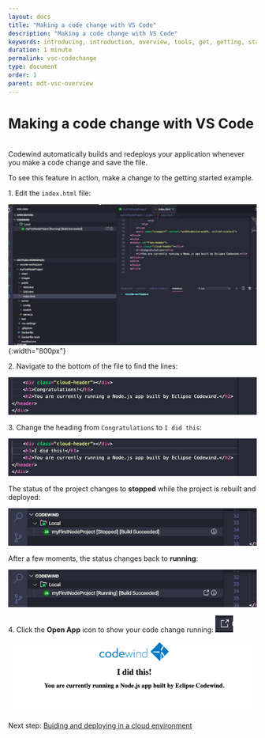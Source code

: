 ```yaml
---
layout: docs
title: "Making a code change with VS Code"
description: "Making a code change with VS Code"
keywords: introducing, introduction, overview, tools, get, getting, start, started, install, vscode, visual, studio, code, Codewind for VS Code getting started, VS Code Marketplace, VS Code Extensions view, VS Code workspace,installing Codewind for VS Code
duration: 1 minute
permalink: vsc-codechange
type: document
order: 1
parent: mdt-vsc-overview
---
```

# Making a code change with VS Code
<br/>
Codewind automatically builds and redeploys your application whenever you make a code change and save the file.

To see this feature in action, make a change to the getting started example.

1\. Edit the `index.html` file:

![](dist/images/vsc-codechange.png){:width="800px"}

2\. Navigate to the bottom of the file to find the lines:

![](dist/images/vsc-codeline.png)

3\. Change the heading from `Congratulations` to `I did this`:

![](dist/images/vsc-ididthis.png)

The status of the project changes to **stopped** while the project is rebuilt and deployed:
 
![](dist/images/vsc-buildstopped.png)

After a few moments, the status changes back to **running**:

![](dist/images/vsc-buildrunning.png)

4\. Click the **Open App** icon to show your code change running:
![](dist/images/launchicon.png)

![](dist/images/vsc-screenchanged.png)

Next step: [Buiding and deploying in a cloud environment](remote-overview.html)
